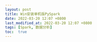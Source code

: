 ```yaml
---
layout: post
title: Win安装单机版PySpark
date: 2022-03-20 12:07 +0800
last_modified_at: 2022-03-20 12:07 +0800
tags: [Spark, 数据分析]
toc:  true
---
```


